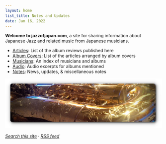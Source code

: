 ```yaml
---
layout: home
list_title: Notes and Updates
date: Jan 16, 2022
---
```

**Welcome to jazzofjapan.com**, a site for sharing information about Japanese Jazz and related music from Japanese musicians. 

* [Articles](/articles): List of the album reviews published here
* [Album Covers](/albums): List of the articles arranged by album covers
* [Musicians](/musicians): An index of musicians and albums
* [Audio](/audio): Audio excerpts for albums mentioned
* [Notes](/notes): News, updates, & miscellaneous notes

![Sax](/assets/images/sax-shadow-1024.jpeg)

*[Search this site](/search)* &middot; *[RSS feed](/feed.xml)*
